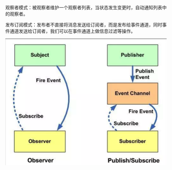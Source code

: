 观察者模式：被观察者维护一个观察者列表，当状态发生变更时，自动通知列表中的观察者。

发布订阅模式：发布者不直接将消息发送给订阅者，而是发布给事件通道，同时事件通道发送给订阅者，我们可以在事件通道上做信息过滤等操作。



![Snip20190406_1](https://github.com/tripleCC/tripleCC.github.io/raw/hexo/source/images/Snip20190406_1.png)

